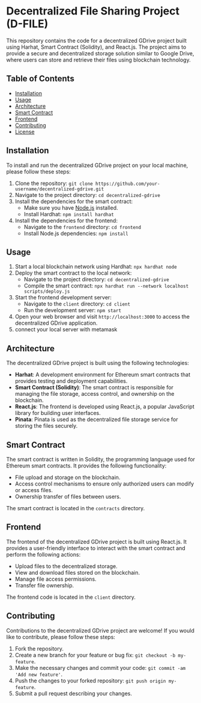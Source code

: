 # Decentralized File Sharing Project (D-FILE)

This repository contains the code for a decentralized GDrive project built using Harhat, Smart Contract (Solidity), and React.js. The project aims to provide a secure and decentralized storage solution similar to Google Drive, where users can store and retrieve their files using blockchain technology.

## Table of Contents
- [Installation](#installation)
- [Usage](#usage)
- [Architecture](#architecture)
- [Smart Contract](#smart-contract)
- [Frontend](#frontend)
- [Contributing](#contributing)
- [License](#license)

## Installation

To install and run the decentralized GDrive project on your local machine, please follow these steps:

1. Clone the repository: `git clone https://github.com/your-username/decentralized-gdrive.git`
2. Navigate to the project directory: `cd decentralized-gdrive`
3. Install the dependencies for the smart contract:
   - Make sure you have [Node.js](https://nodejs.org) installed.
   - Install Hardhat: `npm install hardhat`
4. Install the dependencies for the frontend:
   - Navigate to the `frontend` directory: `cd frontend`
   - Install Node.js dependencies: `npm install`

## Usage

1. Start a local blockchain network using Hardhat: `npx hardhat node`
2. Deploy the smart contract to the local network:
   - Navigate to the project directory: `cd decentralized-gdrive`
   - Compile the smart contract: `npx hardhat run --network localhost scripts/deploy.js`
3. Start the frontend development server:
   - Navigate to the `client` directory: `cd client`
   - Run the development server: `npm start`
4. Open your web browser and visit `http://localhost:3000` to access the decentralized GDrive application.
5. connect your local server with metamask

## Architecture

The decentralized GDrive project is built using the following technologies:

- **Harhat**: A development environment for Ethereum smart contracts that provides testing and deployment capabilities.
- **Smart Contract (Solidity)**: The smart contract is responsible for managing the file storage, access control, and ownership on the blockchain.
- **React.js**: The frontend is developed using React.js, a popular JavaScript library for building user interfaces.
- **Pinata**: Pinata is used as the decentralized file storage service for storing the files securely.


## Smart Contract

The smart contract is written in Solidity, the programming language used for Ethereum smart contracts. It provides the following functionality:

- File upload and storage on the blockchain.
- Access control mechanisms to ensure only authorized users can modify or access files.
- Ownership transfer of files between users.

The smart contract is located in the `contracts` directory.

## Frontend

The frontend of the decentralized GDrive project is built using React.js. It provides a user-friendly interface to interact with the smart contract and perform the following actions:

- Upload files to the decentralized storage.
- View and download files stored on the blockchain.
- Manage file access permissions.
- Transfer file ownership.

The frontend code is located in the `client` directory.

## Contributing

Contributions to the decentralized GDrive project are welcome! If you would like to contribute, please follow these steps:

1. Fork the repository.
2. Create a new branch for your feature or bug fix: `git checkout -b my-feature`.
3. Make the necessary changes and commit your code: `git commit -am 'Add new feature'`.
4. Push the changes to your forked repository: `git push origin my-feature`.
5. Submit a pull request describing your changes.





